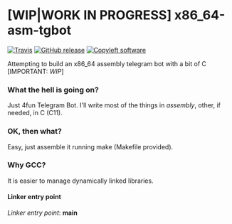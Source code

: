 # [WIP|WORK IN PROGRESS] x86_64-asm-tgbot
[![Travis](https://img.shields.io/travis/StefanoBelli/x86_64-asm-tgbot.svg)]()
[![GitHub release](https://img.shields.io/github/release/StefanoBelli/x86_64-tgbot-asm.svg)]()
[![Copyleft software](https://img.shields.io/badge/no%20license-copyleft-blue.svg)]()

Attempting to build an x86_64 assembly telegram bot with a bit of C [IMPORTANT: *WIP*]

### What the hell is going on?
Just 4fun Telegram Bot. I'll write most of the things in *assembly*, other, if needed, in C (C11).

### OK, then what?
Easy, just assemble it running make (Makefile provided).

### Why GCC?
It is easier to manage dynamically linked libraries. 

#### Linker entry point
*Linker entry point*: **main**
